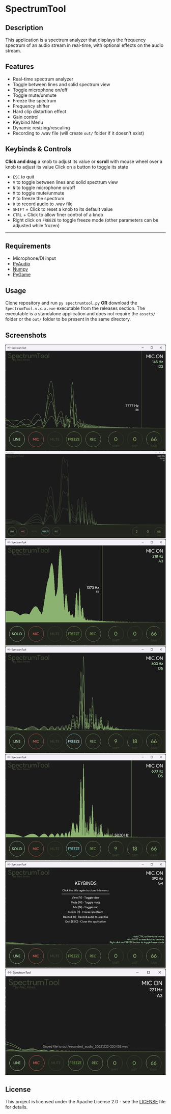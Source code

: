 # SpectrumTool

## Description

 This application is a spectrum analyzer that displays the frequency spectrum of an audio stream in real-time, with optional effects on the audio stream.

## Features

- Real-time spectrum analyzer
- Toggle between lines and solid spectrum view
- Toggle microphone on/off
- Toggle mute/unmute
- Freeze the spectrum
- Frequency shifter
- Hard clip distortion effect
- Gain control
- Keybind Menu
- Dynamic resizing/rescaling
- Recording to .wav file (will create `out/` folder if it doesn't exist)

## Keybinds & Controls

**Click and drag** a knob to adjust its value or **scroll** with mouse wheel over a knob to adjust its value
Click on a button to toggle its state
- `ESC` to quit
- `V` to toggle between lines and solid spectrum view
- `N` to toggle microphone on/off
- `M` to toggle mute/unmute
- `F` to freeze the spectrum
- `R` to record audio to .wav file
- `SHIFT` + Click to reset a knob to its default value
- `CTRL` + Click to allow finer control of a knob
- Right click on `FREEZE` to toggle freeze mode (other parameters can be adjusted while frozen)
  
---

## Requirements

- Microphone/DI input
- [PyAudio](https://pypi.org/project/PyAudio/)
- [Numpy](https://numpy.org)
- [PyGame](https://www.pygame.org/news)

## Usage

  Clone repository and run `py spectrumtool.py` **OR** download the `SpectrumTool.v.x.x.exe` executable from the releases section.
  The executable is a standalone application and does not require the `assets/` folder or the `out/` folder to be present in the same directory.

## Screenshots

![Audio input](images/Screenshot%202022-12-22%20220225.png)
![Fullscreen](images/Screenshot%202022-12-22%20215729.png)
![Solid spectrum](images/Screenshot%202022-12-22%20220232.png)
![Shifted frozen spectrum](images/Screenshot%202022-12-22%20220250.png)
![Shifted frozen spectrum solid](images/Screenshot%202022-12-22%20220245.png)
![Keybind menu](images/Screenshot%202022-12-22%20220314.png)
![Save message](images/Screenshot%202022-12-22%20220437.png)

<!-- TODO: ## Video [![SpectrumTool Demo](link) -->

## License

This project is licensed under the Apache License 2.0 - see the [LICENSE](LICENSE) file for details.
